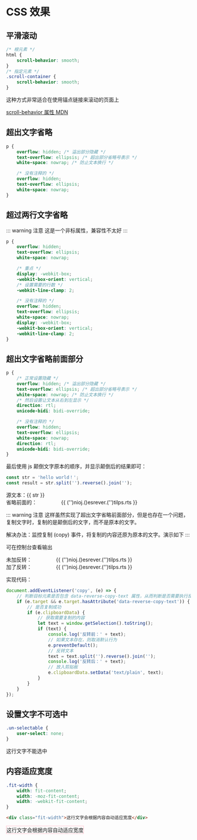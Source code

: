 # CSS 效果

## 平滑滚动

```css
/* 根元素 */
html {
	scroll-behavior: smooth;
}
/* 指定元素 */
.scroll-container {
	scroll-behavior: smooth;
}
```

这种方式非常适合在使用锚点链接来滚动的页面上

<script setup>
import subPage from '@theme/components/subPage.vue'
</script>

<sub-page url="/examples/frontend/iframe/css/smoothScroll.html" height="360" title="效果" :same-origin="false"/>

[scroll-behavior 属性 MDN](https://developer.mozilla.org/zh-CN/docs/Web/CSS/scroll-behavior)

## 超出文字省略

```css
p {
	overflow: hidden; /* 溢出部分隐藏 */
	text-overflow: ellipsis; /* 超出部分省略号表示 */
	white-space: nowrap; /* 防止文本换行 */

	/* 没有注释的 */
	overflow: hidden;
	text-overflow: ellipsis;
	white-space: nowrap;
}
```

## 超过两行文字省略

::: warning 注意
这是一个非标属性，兼容性不太好
:::

```css
p {
	overflow: hidden;
	text-overflow: ellipsis;
	white-space: nowrap;

	/* 重点 */
	display: -webkit-box;
	-webkit-box-orient: vertical;
	/* 设置需要的行数 */
	-webkit-line-clamp: 2;

	/* 没有注释的 */
	overflow: hidden;
	text-overflow: ellipsis;
	white-space: nowrap;
	display: -webkit-box;
	-webkit-box-orient: vertical;
	-webkit-line-clamp: 2;
}
```

## 超出文字省略前面部分

```css
p {
	/* 正常设置隐藏 */
	overflow: hidden; /* 溢出部分隐藏 */
	text-overflow: ellipsis; /* 超出部分省略号表示 */
	white-space: nowrap; /* 防止文本换行 */
	/* 然后设置让文本从右到左显示 */
	direction: rtl;
	unicode-bidi: bidi-override;

	/* 没有注释的 */
	overflow: hidden;
	text-overflow: ellipsis;
	white-space: nowrap;
	direction: rtl;
	unicode-bidi: bidi-override;
}
```

最后使用 js 颠倒文字原本的顺序，并显示颠倒后的结果即可：

```js
const str = 'hello world！';
const result = str.split('').reverse().join('');
```

<demo>
  源文本：{{ str }}
  <div class="box">省略前面的：<span class="text-overflow-ellipsis-reverse">{{ str.split('').reverse().join('') }}</span></div>
</demo>

<script>
export default { data(){ return { str: 'Aliquip est nulla ex ullamco velit ad irure.' } } }

const myDocument = globalThis.document

myDocument?.addEventListener('copy', (e) => {
  // 判断目标元素是否包含 data-reverse-copy-text 属性，从而判断是否需要执行反转操作
	if(e.target && e.target.hasAttribute('data-reverse-copy-text')){
    // 是否复制成功
    if(e.clipboardData){
      // 获取需要复制的内容
      let text = window.getSelection().toString();
      if(text){
        console.log('反转前：' + text);
			  // 如果文本存在，则取消默认行为
        e.preventDefault();
        // 反转文本
        text = text.split('').reverse().join('');
        console.log('反转后：' + text);
        // 放入剪贴板
        e.clipboardData.setData('text/plain', text)
      }
    }
  }
})
</script>

<style scoped>
  .box{
    display: flex;
    align-items: center;
  }
  .text-overflow-ellipsis-reverse {
    width: 274px;
    display: inline-block;
    overflow: hidden;
    text-overflow: ellipsis;
    white-space: nowrap;
    direction: rtl;
    unicode-bidi: bidi-override;
  }
</style>

::: warning 注意
这样虽然实现了超出文字省略前面部分，但是也存在一个问题，复制文字时，复制的是颠倒后的文字，而不是原本的文字。

解决办法：监控复制 (copy) 事件，将复制的内容还原为原本的文字。演示如下
:::

<demo>
  <p style="margin-top: 0;">可在控制台查看输出</p>
  <div class="box">未加反转：<span class="text-overflow-ellipsis-reverse">{{ str.split('').reverse().join('') }}</span></div>
  <div class="box">加了反转：<span class="text-overflow-ellipsis-reverse" data-reverse-copy-text>{{ str.split('').reverse().join('') }}</span></div>
</demo>

实现代码：

```js
document.addEventListener('copy', (e) => {
	// 判断目标元素是否包含 data-reverse-copy-text 属性，从而判断是否需要执行反转操作
	if (e.target && e.target.hasAttribute('data-reverse-copy-text')) {
		// 是否复制成功
		if (e.clipboardData) {
			// 获取需要复制的内容
			let text = window.getSelection().toString();
			if (text) {
				console.log('反转前：' + text);
				// 如果文本存在，则取消默认行为
				e.preventDefault();
				// 反转文本
				text = text.split('').reverse().join('');
				console.log('反转后：' + text);
				// 放入剪贴板
				e.clipboardData.setData('text/plain', text);
			}
		}
	}
});
```

## 设置文字不可选中

```css
.un-selectable {
	user-select: none;
}
```

<demo>
  <span style="user-select: none;">这行文字不能选中</span>
</demo>

## 内容适应宽度

```css
.fit-width {
	width: fit-content;
	width: -moz-fit-content;
	width: -webkit-fit-content;
}
```

```html
<div class="fit-width">这行文字会根据内容自动适应宽度</div>
```

<demo>
  <div class="fit-width">这行文字会根据内容自动适应宽度</div>
</demo>

<style>
.fit-width {
	width: fit-content;
	width: -moz-fit-content;
	width: -webkit-fit-content;
	border: 1px solid pink;
}
</style>
